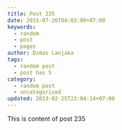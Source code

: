 ```yaml
---
title: Post 235
date: 2015-07-26T04:03:00+07:00
keywords:
  - random
  - post
  - pages
author: Dimas Lanjaka
tags:
  - random post
  - post has 5
category:
  - random post
  - uncategorized
updated: 2013-02-25T23:04:14+07:00
---
```

This is content of post 235